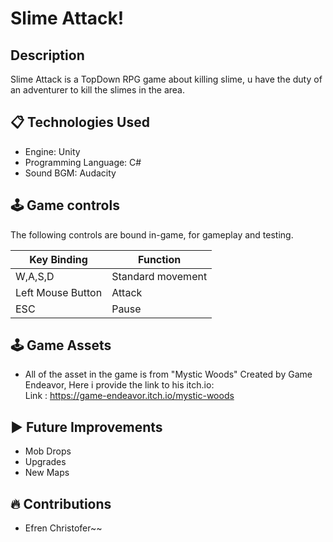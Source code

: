 # Slime Attack!
## Description
Slime Attack is a TopDown RPG game about killing slime, u have the duty of an adventurer to kill the slimes in the area.

## 📋 Technologies Used
- Engine: Unity
- Programming Language: C#
- Sound BGM: Audacity

## 🕹️ Game controls
The following controls are bound in-game, for gameplay and testing.

| Key Binding       | Function          |
| ----------------- | ----------------- |
| W,A,S,D           | Standard movement |
| Left Mouse Button | Attack            |
| ESC               | Pause             |

## 🕹️ Game Assets
- All of the asset in the game is from "Mystic Woods" Created by Game Endeavor, Here i provide the link to his itch.io: <br>
  Link : https://game-endeavor.itch.io/mystic-woods

## ▶️ Future Improvements
- Mob Drops
- Upgrades
- New Maps

## 🔥 Contributions
- Efren Christofer~~





